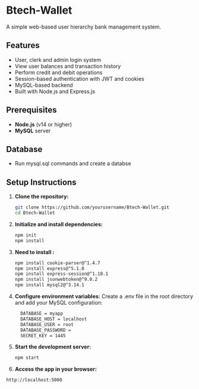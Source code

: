 # Btech-Wallet

A simple web-based user hierarchy bank management system.

## Features

- User, clerk and admin login system  
- View user balances and transaction history  
- Perform credit and debit operations  
- Session-based authentication with JWT and cookies  
- MySQL-based backend  
- Built with Node.js and Express.js  

## Prerequisites

- **Node.js** (v14 or higher)
- **MySQL** server

## Database

- Run mysql.sql commands and create a databse

## Setup Instructions

1. **Clone the repository:**
   ```bash
   git clone https://github.com/yourusername/Btech-Wallet.git
   cd Btech-Wallet
2. **Initialize and install dependencies:**
   ```bash
   npm init
   npm install
3. **Need to install :**
    ```bash
    npm install cookie-parser@^1.4.7
    npm install express@^5.1.0
    npm install express-session@^1.18.1
    npm install jsonwebtoken@^9.0.2
    npm install mysql2@^3.14.1
4.  **Configure environment variables:**
  Create a .env file in the root directory and add your MySQL configuration:
    ```bash
      DATABASE = myapp
      DATABASE_HOST = localhost
      DATABASE_USER = root
      DATABASE_PASSWORD =
      SECRET_KEY = 1445
5.  **Start the development server:** 
    ```bash
    npm start
6.  **Access the app in your browser:**
   ```bash
   http://localhost:5000
 


   
